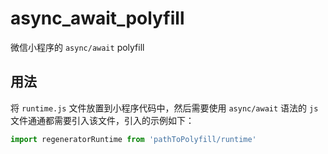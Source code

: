 # async_await_polyfill

微信小程序的 `async/await` polyfill

## 用法

将 `runtime.js` 文件放置到小程序代码中，然后需要使用 `async/await` 语法的 `js` 文件通通都需要引入该文件，引入的示例如下：

```js
import regeneratorRuntime from 'pathToPolyfill/runtime'
```